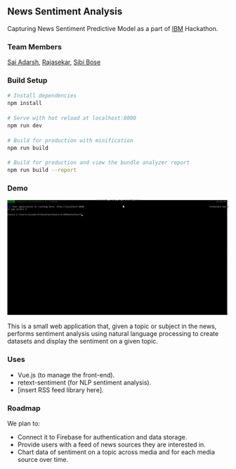 ## News Sentiment Analysis
Capturing News Sentiment Predictive Model as a part of [IBM](https://www.techgig.com/hackathon/IBM) Hackathon.

### Team Members
[Sai Adarsh](https://github.com/sai-adarsh), [Rajasekar](https://github.com/rajasekar1999), [Sibi Bose](https://www.linkedin.com/in/sibi-bose-8683b6150/)

### Build Setup
```bash
# Install dependencies
npm install

# Serve with hot reload at localhost:8080
npm run dev

# Build for production with minification
npm run build

# Build for production and view the bundle analyzer report
npm run build --report
```
### Demo 
![Demo](https://raw.githubusercontent.com/Sai-Adarsh/IBMHackathon/master/ezgif.com-video-to-gif.gif)

This is a small web application that, given a topic or subject in the news, performs sentiment analysis using natural language processing to create datasets and display the sentiment on a given topic.

### Uses
- Vue.js (to manage the front-end).
- retext-sentiment (for NLP sentiment analysis).
- [insert RSS feed library here].

### Roadmap
We plan to:
- Connect it to Firebase for authentication and data storage.
- Provide users with a feed of news sources they are interested in.
- Chart data of sentiment on a topic across media and for each media source over time.

